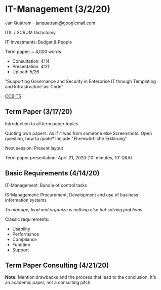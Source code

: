# IT-Management (3/2/20)

Jan Quatram - janquatram@googlemail.com

ITIL / SCRUM Dichotomy

IT-Investments: Budget & People

Term paper: ~ 4,000 words
- Consultation: 4/14
- Presentation: 4/21 
- Upload: 5/26

"Supporting Governance and Security in Enterprise IT through Templating and Infrastructure-as-Code"

[COBIT5](https://www.isaca.org/resources/cobit)

## Term Paper (3/17/20)

Introduction to all term paper topics

Quoting own papers: As if it was from someone else
Screenshots: Open question, how to quote?
Include "Ehrenwörtliche Erklärung"

Next session: Present layout

Term paper presentation: April 21, 2020 (10' minutes, 10' Q&A)

## Basic Requirements (4/14/20)

IT-Management: Bundle of control tasks

IS-Management: Procurement, Development and use of business information systems

*To manage, lead and organize is nothing else but solving problems*

Classic requirements:
- Usability
- Performance
- Compliance
- Function
- Support

## Term Paper Consulting (4/21/20)

**Note:** Mention drawbacks and the process that lead to the conclusion. It's an academic paper, not a consulting pitch


<!--stackedit_data:
eyJoaXN0b3J5IjpbNTM0NDM2NjQwLC0xNDEwMjQ3MzkyLC0yMD
MyOTUyMjA2LC0xMTk5NzEzMjc3LDE5NDM0NjkyMDMsLTEwODUy
MDc3NzIsNjMxMTY4MzE0LDE4MDQzNzY0NTAsLTMzMTYyMTQ4NC
wtMjg2NTQ4NjI4LC0xNTcwNDA0MjA1LC0xMDQ5NTY1NjAsLTUz
MjM5Mjg5MF19
-->